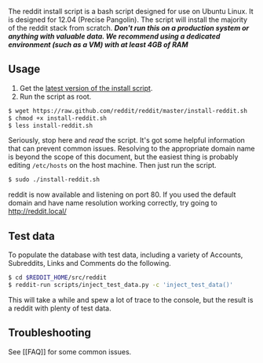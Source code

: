 The reddit install script is a bash script designed for use on Ubuntu Linux. It is designed for 12.04 (Precise Pangolin). The script will install the majority of the reddit stack from scratch. ***Don't run this on a production system or anything with valuable data. We recommend using a dedicated environment (such as a VM) with at least 4GB of RAM***

## Usage
1. Get the [latest version of the install script](https://github.com/reddit/reddit/blob/master/install-reddit.sh).
2. Run the script as root.

```bash
$ wget https://raw.github.com/reddit/reddit/master/install-reddit.sh
$ chmod +x install-reddit.sh
$ less install-reddit.sh
```

Seriously, stop here and *read* the script. It's got some helpful information that can prevent common issues. Resolving to the appropriate domain name is beyond the scope of this document, but the easiest thing is probably editing `/etc/hosts` on the host machine. Then just run the script.

```bash
$ sudo ./install-reddit.sh
```

reddit is now available and listening on port 80. If you used the default domain and have name resolution working correctly, try going to http://reddit.local/

## Test data

To populate the database with test data, including a variety of Accounts, Subreddits, Links and Comments do the following.

```bash
$ cd $REDDIT_HOME/src/reddit
$ reddit-run scripts/inject_test_data.py -c 'inject_test_data()'
```

This will take a while and spew a lot of trace to the console, but the result is a reddit with plenty of test data.

## Troubleshooting

See [[FAQ]] for some common issues.